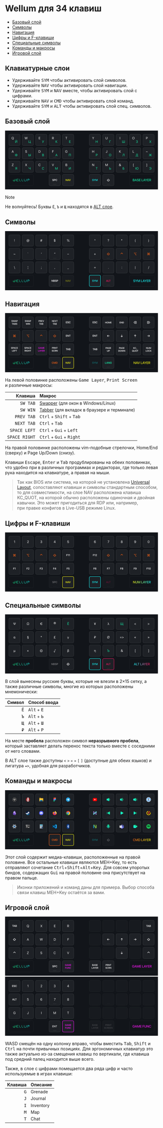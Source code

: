 # Wellum для 34 клавиш

- [Базовый слой](#базовый-слой)
- [Символы](#символы)
- [Навигация](#навигация)
- [Цифры и F-клавиши](#цифры-и-f-клавиши)
- [Специальные символы](#специальные-символы)
- [Команды и макросы](#команды-и-макросы)
- [Игровой слой](#игровой-слой)

## Клавиатурные слои

- Удерживайте <kbd>SYM</kbd> чтобы активировать слой символов.
- Удерживайте <kbd>NAV</kbd> чтобы активировать слой навигации.
- Удерживайте <kbd>SYM</kbd> и <kbd>NAV</kbd> вместе, чтобы активировать слой с цифрами.
- Удерживайте <kbd>NAV</kbd> и <kbd>CMD</kbd> чтобы активировать слой команд.
- Удерживайте <kbd>SYM</kbd> и <kbd>ALT</kbd> чтобы активировать слой спец. символов.

## Базовый слой

![](./images/wellum34/wellum-layer-base.jpg)

> [!NOTE]
> Не волнуйтесь! Буквы `Ё`, `Ъ` и `Щ` находятся в [ALT слое](#специальные-символы).

## Символы

![](./images/wellum34/wellum-layer-sym.jpg)

## Навигация

![](./images/wellum34/wellum-layer-nav.jpg)

На левой половинке расположены <kbd>Game Layer</kbd>, <kbd>Print Screen</kbd> и различные макросы:

|                Клавиша | Макрос                                                                        |
| ---------------------: | :---------------------------------------------------------------------------- |
|      <kbd>SW TAB</kbd> | [Swapper](#как-работает-swapper-и-tabber) (для окон в Windows/Linux)          |
|      <kbd>SW WIN</kbd> | [Tabber](#как-работает-swapper-и-tabber) (для вкладок в браузере и терминале) |
|    <kbd>PREV TAB</kbd> | <kbd>Ctrl</kbd> + <kbd>Shift</kbd> + <kbd>Tab</kbd>                           |
|    <kbd>NEXT TAB</kbd> | <kbd>Ctrl</kbd> + <kbd>Tab</kbd>                                              |
|  <kbd>SPACE LEFT</kbd> | <kbd>Ctrl</kbd> + <kbd>Gui</kbd> + <kbd>Left</kbd>                            |
| <kbd>SPACE RIGHT</kbd> | <kbd>Ctrl</kbd> + <kbd>Gui</kbd> + <kbd>Right</kbd>                           |

На правой половинке расположены vim-подобные стрелочки, Home/End (сверху) и Page Up/Down (снизу).

Клавиши <kbd>Escape</kbd>, <kbd>Enter</kbd> и <kbd>Tab</kbd> продублированы на обеих половинках, что удобно при в различных программах и редакторах, где только левая рука находится на клавиатуре, а правая на мыши.

> Так как BIOS или система, на которой не установлена [Universal Layout](https://github.com/braindefender/universal-layout), сопоставляют клавиши и символы стандартным способом, то для совместимости, на слое NAV расположена клавиша KC_QUOT, на которой обычно расположены одиночная и двойная кавычки. Это может пригодиться для RDP или, например, при правке конфигов в Live-USB режиме Linux.

## Цифры и F-клавиши

![](./images/wellum34/wellum-layer-num.jpg)

## Специальные символы

![](./images/wellum34/wellum-layer-alt.jpg)

В слой вынесены русские буквы, которые не влезли в 2×15 сетку, а также различные символы, многие из которых расположены мнемонически:

|       Символ | Способ ввода                  |
| -----------: | :---------------------------- |
| <kbd>Ё</kbd> | <kbd>Alt</kbd> + <kbd>Е</kbd> |
| <kbd>Ъ</kbd> | <kbd>Alt</kbd> + <kbd>Ь</kbd> |
| <kbd>Щ</kbd> | <kbd>Alt</kbd> + <kbd>Ш</kbd> |
| <kbd>₽</kbd> | <kbd>Alt</kbd> + <kbd>Р</kbd> |

На месте **пробела** расположен символ **неразрывного пробела**, который заставляет делать перенос текста только вместе с соседними от него словами.

В ALT слое также доступны `<` `>` `«` `»` `[` `]` (доступные для обеих языков) и лигатура `=>`, удобная для разработчиков.

## Команды и макросы

![](./images/wellum34/wellum-layer-cmd.jpg)

Этот слой содержит медиа-клавиши, расположенные на правой половине. Все остальные клавиши являются MEH+Key, то есть отправляют сочетание <kbd>Ctrl</kbd>+<kbd>Shift</kbd>+<kbd>Alt</kbd>+<kbd>Key</kbd>. Для совсем упоротых биндов, содержащих <kbd>Gui</kbd> на правой половине она присутствует на правом пальце.

> Иконки приложений и команд даны для примера. Выбор способа связи клавиш MEH+Key остаётся за вами.

## Игровой слой

![](./images/wellum34/wellum-layer-game.jpg)
![](./images/wellum34/wellum-layer-game-func.jpg)

WASD смещён на одну колонку вправо, чтобы вместить <kbd>Tab</kbd>, <kbd>Shift</kbd> и <kbd>Ctrl</kbd> на почти привычных позициях. Для эргономичных клавиатур это также актуально из-за смещения клавиш по вертикали, где клавиша под средний палец находится выше всего.

Также, в слое с цифрами помещается два ряда цифр и часто используемые в играх клавиши:

|      Клавиша | Описание  |
| -----------: | :-------- |
| <kbd>G</kbd> | Grenade   |
| <kbd>J</kbd> | Journal   |
| <kbd>I</kbd> | Inventory |
| <kbd>M</kbd> | Map       |
| <kbd>T</kbd> | Chat      |
